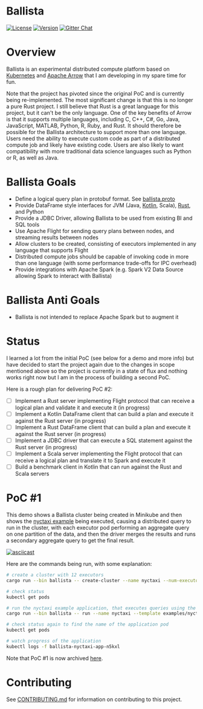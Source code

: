 # Ballista


[![License](https://img.shields.io/badge/License-Apache%202.0-blue.svg)](https://opensource.org/licenses/Apache-2.0)
[![Version](https://img.shields.io/crates/v/ballista.svg)](https://crates.io/crates/ballista)
[![Gitter Chat](https://badges.gitter.im/ballista-rs/community.svg)](https://gitter.im/ballista-rs/community?utm_source=badge&utm_medium=badge&utm_campaign=pr-badge&utm_content=badge)

# Overview

Ballista is an experimental distributed compute platform based on [Kubernetes](https://kubernetes.io/) and [Apache Arrow](https://arrow.apache.org/) that I am developing in my spare time for fun. 

Note that the project has pivoted since the original PoC and is currently being re-implemented. The most significant change is that this is no longer a pure Rust project. I still believe that Rust is a great language for this project, but it can't be the only language. One of the key benefits of Arrow is that it supports multiple languages, including C, C++, C#, Go, Java, JavaScript, MATLAB, Python, R, Ruby, and Rust. It should therefore be possible for the Ballista architecture to support more than one language. Users need the ability to execute custom code as part of a distributed compute job and likely have existing code. Users are also likely to want compatibility with more traditional data science languages such as Python or R, as well as Java.

# Ballista Goals

- Define a logical query plan in protobuf format. See [ballista.proto](proto/ballista.proto)
- Provide DataFrame style interfaces for JVM (Java, [Kotlin](jvm/client/src/main/kotlin/DataFrame.kt), Scala), [Rust](rust/src/dataframe.rs), and Python
- Provide a JDBC Driver, allowing Ballista to be used from existing BI and SQL tools
- Use Apache Flight for sending query plans between nodes, and streaming results between nodes
- Allow clusters to be created, consisting of executors implemented in any language that supports Flight
- Distributed compute jobs should be capable of invoking code in more than one language (with some performance trade-offs for IPC overhead)
- Provide integrations with Apache Spark (e.g. Spark V2 Data Source allowing Spark to interact with Ballista)

# Ballista Anti Goals

- Ballista is not intended to replace Apache Spark but to augment it

# Status

I learned a lot from the initial PoC (see below for a demo and more info) but have decided to start the project again due to the changes in scope mentioned above so the project is currently in a state of flux and nothing works right now but I am in the process of building a second PoC.

Here is a rough plan for delivering PoC #2:

- [ ] Implement a Rust server implementing Flight protocol that can receive a logical plan and validate it and execute it (in progress)
- [ ] Implement a Kotlin DataFrame client that can build a plan and execute it against the Rust server (in progress)
- [ ] Implement a Rust DataFrame client that can build a plan and execute it against the Rust server (in progress)
- [ ] Implement a JDBC driver that can execute a SQL statement against the Rust server (in progress)
- [ ] Implement a Scala server implementing the Flight protocol that can receive a logical plan and translate it to Spark and execute it
- [ ] Build a benchmark client in Kotlin that can run against the Rust and Scala servers

# PoC #1

This demo shows a Ballista cluster being created in Minikube and then shows the [nyctaxi example](examples/nyctaxi) being executed, causing a distributed query to run in the cluster, with each executor pod performing an aggregate query on one partition of the data, and then the driver merges the results and runs a secondary aggregate query to get the final result. 

[![asciicast](https://asciinema.org/a/SArI3f8PVFjgc45wHubEQQnca.svg)](https://asciinema.org/a/UCdmelZpxeACYVSeAlGHSWBRr)

Here are the commands being run, with some explanation:

```bash
# create a cluster with 12 executors
cargo run --bin ballista -- create-cluster --name nyctaxi --num-executors 12 --template examples/nyctaxi/templates/executor.yaml

# check status
kubectl get pods

# run the nyctaxi example application, that executes queries using the executors
cargo run --bin ballista -- run --name nyctaxi --template examples/nyctaxi/templates/application.yaml

# check status again to find the name of the application pod
kubectl get pods

# watch progress of the application
kubectl logs -f ballista-nyctaxi-app-n5kxl
```

Note that PoC #1 is now archived [here](archive/poc1).

# Contributing

See [CONTRIBUTING.md](CONTRIBUTING.md) for information on contributing to this project.




